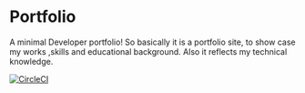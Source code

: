 # Portfolio
A minimal Developer portfolio! So basically it is a portfolio site, to show case my works ,skills and educational background. Also it reflects my technical knowledge.

[![CircleCI](https://dl.circleci.com/status-badge/img/gh/NarutoOp/Portfolio/tree/develop.svg?style=svg)](https://dl.circleci.com/status-badge/redirect/gh/NarutoOp/Portfolio/tree/develop)
